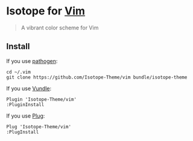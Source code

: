 # Isotope for [Vim](https://www.vim.org)

> A vibrant color scheme for Vim

## Install

If you use [pathogen](https://github.com/tpope/vim-pathogen):

```fish
cd ~/.vim
git clone https://github.com/Isotope-Theme/vim bundle/isotope-theme
```

If you use [Vundle](https://github.com/VundleVim/Vundle.vim):

```viml
Plugin 'Isotope-Theme/vim'
:PluginInstall
```

If you use [Plug](https://github.com/junegunn/vim-plug):

```viml
Plug 'Isotope-Theme/vim'
:PlugInstall
```
